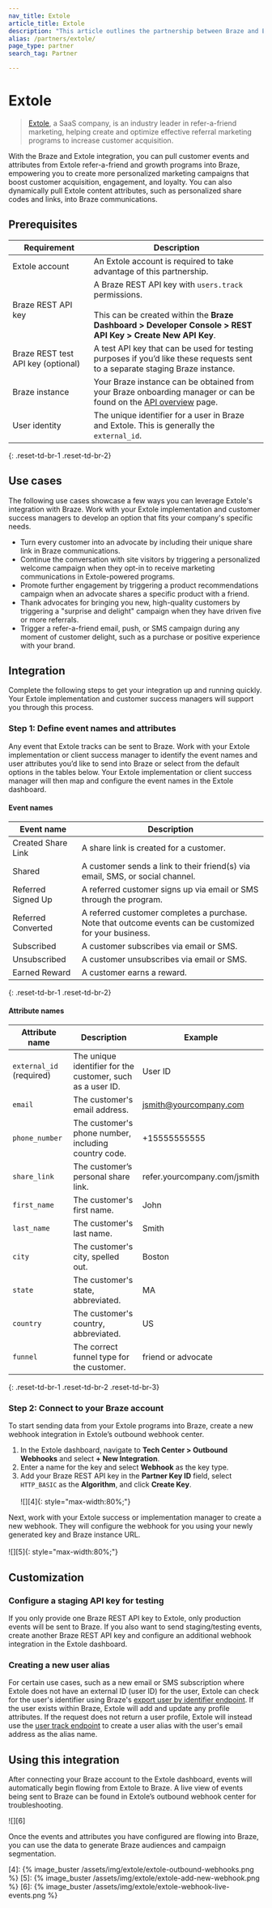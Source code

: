 ```yaml
---
nav_title: Extole
article_title: Extole
description: "This article outlines the partnership between Braze and Extole, a referral marketing company, that allows you to pull customer events and attributes from refer-a-friend and growth programs into Braze"
alias: /partners/extole/
page_type: partner
search_tag: Partner

---
```


# Extole

> [Extole][1], a SaaS company, is an industry leader in refer-a-friend marketing, helping create and optimize effective referral marketing programs to increase customer acquisition.

With the Braze and Extole integration, you can pull customer events and attributes from Extole refer-a-friend and growth programs into Braze, empowering you to create more personalized marketing campaigns that boost customer acquisition, engagement, and loyalty. You can also dynamically pull Extole content attributes, such as personalized share codes and links, into Braze communications.

## Prerequisites

| Requirement | Description |
| ----------- | ----------- |
| Extole account | An Extole account is required to take advantage of this partnership. |
| Braze REST API key | A Braze REST API key with `users.track` permissions. <br><br> This can be created within the **Braze Dashboard > Developer Console > REST API Key > Create New API Key**. |
| Braze REST test API key (optional) | A test API key that can be used for testing purposes if you’d like these requests sent to a separate staging Braze instance. |
| Braze instance | Your Braze instance can be obtained from your Braze onboarding manager or can be found on the [API overview]({{site.baseurl}}/api/basics/#endpoints) page. |
| User identity | The unique identifier for a user in Braze and Extole. This is generally the `external_id`. |
{: .reset-td-br-1 .reset-td-br-2}

## Use cases

The following use cases showcase a few ways you can leverage Extole's integration with Braze. Work with your Extole implementation and customer success managers to develop an option that fits your company's specific needs.
- Turn every customer into an advocate by including their unique share link in Braze communications.
- Continue the conversation with site visitors by triggering a personalized welcome campaign when they opt-in to receive marketing communications in Extole-powered programs.
- Promote further engagement by triggering a product recommendations campaign when an advocate shares a specific product with a friend.
- Thank advocates for bringing you new, high-quality customers by triggering a "surprise and delight" campaign when they have driven five or more referrals.
- Trigger a refer-a-friend email, push, or SMS campaign during any moment of customer delight, such as a purchase or positive experience with your brand.

## Integration

Complete the following steps to get your integration up and running quickly. Your Extole implementation and customer success managers will support you through this process.

### Step 1: Define event names and attributes 

Any event that Extole tracks can be sent to Braze. Work with your Extole implementation or client success manager to identify the event names and user attributes you’d like to send into Braze or select from the default options in the tables below. Your Extole implementation or client success manager will then map and configure the event names in the Extole dashboard.

#### Event names

| Event name | Description |
| ----------- | ----------- |
| Created Share Link | A share link is created for a customer. |
| Shared | A customer sends a link to their friend(s) via email, SMS, or social channel. |
| Referred Signed Up | A referred customer signs up via email or SMS through the program. |
| Referred Converted | A referred customer completes a purchase. Note that outcome events can be customized for your business.|
| Subscribed | A customer subscribes via email or SMS. |
| Unsubscribed | A customer unsubscribes via email or SMS. |
| Earned Reward | A customer earns a reward. |
{: .reset-td-br-1 .reset-td-br-2}

#### Attribute names

| Attribute name | Description | Example | 
| -------------- | ----- | ------- |
| `external_id` (required) | The unique identifier for the customer, such as a user ID. | User ID |
| `email` | The customer's email address. | jsmith@yourcompany.com |
| `phone_number` | The customer's phone number, including country code. | +15555555555 |
| `share_link` | The customer’s personal share link. | refer.yourcompany.com/jsmith |
| `first_name` | The customer's first name. | John |
| `last_name` | The customer's last name. | Smith |
| `city` | The customer's city, spelled out. | Boston |
| `state` | The customer's state, abbreviated. | MA |
| `country` | The customer's country, abbreviated. | US |
| `funnel` | The correct funnel type for the customer. | friend or advocate |
{: .reset-td-br-1 .reset-td-br-2 .reset-td-br-3}

### Step 2: Connect to your Braze account 

To start sending data from your Extole programs into Braze, create a new webhook integration in Extole’s outbound webhook center.

1. In the Extole dashboard, navigate to **Tech Center > Outbound Webhooks** and select **+ New Integration**.
2. Enter a name for the key and select **Webhook** as the key type. 
3. Add your Braze REST API key in the **Partner Key ID** field, select `HTTP_BASIC` as the **Algorithm**, and click **Create Key**.<br><br>![][4]{: style="max-width:80%;"}

Next, work with your Extole success or implementation manager to create a new webhook. They will configure the webhook for you using your newly generated key and Braze instance URL.<br><br>![][5]{: style="max-width:80%;"}

## Customization

### Configure a staging API key for testing

If you only provide one Braze REST API key to Extole, only production events will be sent to Braze. If you also want to send staging/testing events, create another Braze REST API key and configure an additional webhook integration in the Extole dashboard.

### Creating a new user alias

For certain use cases, such as a new email or SMS subscription where Extole does not have an external ID (user ID) for the user, Extole can check for the user's identifier using Braze's [export user by identifier endpoint][2]. If the user exists within Braze, Extole will add and update any profile attributes. If the request does not return a user profile, Extole will instead use the [user track endpoint][3] to create a user alias with the user's email address as the alias name.

## Using this integration

After connecting your Braze account to the Extole dashboard, events will automatically begin flowing from Extole to Braze. A live view of events being sent to Braze can be found in Extole’s outbound webhook center for troubleshooting. 

![][6]

Once the events and attributes you have configured are flowing into Braze, you can use the data to generate Braze audiences and campaign segmentation.

[1]: https://www.extole.com
[2]: https://www.braze.com/docs/api/endpoints/export/user_data/post_users_identifier/
[3]: https://www.braze.com/docs/api/endpoints/user_data/post_user_track/#request-body
[4]: {% image_buster /assets/img/extole/extole-outbound-webhooks.png %}
[5]: {% image_buster /assets/img/extole/extole-add-new-webhook.png %}
[6]: {% image_buster /assets/img/extole/extole-webhook-live-events.png %}